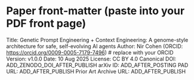 # Paper front-matter (paste into your PDF front page)

Title: Genetic Prompt Engineering + Context Engineering: A genome-style architecture for safe, self-evolving AI agents
Author: Nir Cohen (ORCID: https://orcid.org/0009-0005-7179-7496)  # replace with your ORCID
Version: v1.0.0
Date: 10 Aug 2025
License: CC BY 4.0
Canonical DOI: ADD_ZENODO_DOI_AFTER_PUBLISH
arXiv ID: ADD_AFTER_POSTING
PAD URL: ADD_AFTER_PUBLISH
Prior Art Archive URL: ADD_AFTER_PUBLISH
